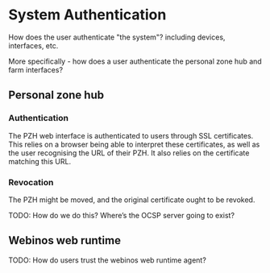 System Authentication
=====================

How does the user authenticate "the system"? including devices, interfaces, etc.

More specifically - how does a user authenticate the personal zone hub and farm interfaces?

Personal zone hub
-----------------

### Authentication

The PZH web interface is authenticated to users through SSL certificates. This relies on a browser being able to interpret these certificates, as well as the user recognising the URL of their PZH. It also relies on the certificate matching this URL.

### Revocation

The PZH might be moved, and the original certificate ought to be revoked.

TODO: How do we do this? Where’s the OCSP server going to exist?

Webinos web runtime
-------------------

TODO: How do users trust the webinos web runtime agent?

